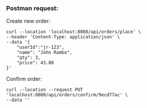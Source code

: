 ### Postman request:

Create new order:
```shell
curl --location 'localhost:8080/api/orders/place' \
--header 'Content-Type: application/json' \
--data '{
    "userId":"jr-123",
    "name": "John Rambo",
    "qty": 3,
    "price": 43.80
}'
```

Confirm order:
```shell
curl --location --request PUT 'localhost:8080/api/orders/confirm/9ecd77ac' \
--data ''
```